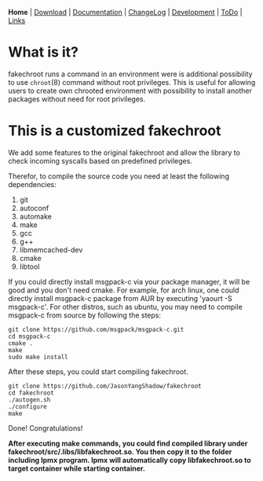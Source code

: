 
**Home** | [Download](https://github.com/fakechroot/fakechroot/wiki/Download) | [Documentation](https://github.com/fakechroot/fakechroot/blob/master/man/fakechroot.pod) | [ChangeLog](https://github.com/fakechroot/fakechroot/blob/master/NEWS.md) | [Development](https://github.com/fakechroot/fakechroot/wiki/Development) | [ToDo](https://github.com/fakechroot/fakechroot/wiki/Todo) | [Links](https://github.com/fakechroot/fakechroot/wiki/Links)

# What is it?

fakechroot runs a command in an environment were is additional possibility to
use `chroot`(8) command without root privileges.  This is useful for allowing
users to create own chrooted environment with possibility to install another
packages without need for root privileges.


# This is a customized fakechroot

We add some features to the original fakechroot and allow the library to check incoming syscalls based on predefined privileges. 

Therefor, to compile the source code you need at least the following dependencies:

1. git
2. autoconf
3. automake
4. make
5. gcc
6. g++
7. libmemcached-dev 
8. cmake
9. libtool

If you could directly install msgpack-c via your package manager, it will be good and you don't need cmake. For example, for arch linux, one could directly install msgpack-c package from AUR by executing 'yaourt -S msgpack-c'. For other distros, such as ubuntu, you may need to compile msgpack-c from source by following the steps:

```
git clone https://github.com/msgpack/msgpack-c.git
cd msgpack-c
cmake .
make
sudo make install
```

After these steps, you could start compiling fakechroot.

```
git clone https://github.com/JasonYangShadow/fakechroot
cd fakechroot
./autogen.sh
./configure
make
```

Done! Congratulations!

**After executing make commands, you could find compiled library under fakechroot/src/.libs/libfakechroot.so. You then copy it to the folder including lpmx program. lpmx will automatically copy libfakechroot.so to target container while starting container.**

